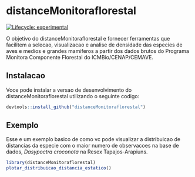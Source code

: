 
# distanceMonitoraflorestal

<!-- badges: start -->
[![Lifecycle: experimental](https://img.shields.io/badge/lifecycle-experimental-orange.svg)](https://lifecycle.r-lib.org/articles/stages.html#experimental)
<!-- badges: end -->

O objetivo do distanceMonitoraflorestal e fornecer ferramentas que facilitem a selecao, visualizacao e analise de densidade das especies de aves e medios e grandes mamiferos a partir dos dados brutos do Programa Monitora Componente Florestal do ICMBio/CENAP/CEMAVE. 

## Instalacao

Voce pode instalar a versao de desenvolvimento do distanceMonitoraflorestal utilizando o seguinte codigo:

``` r
devtools::install_github("distanceMonitoraflorestal")
```

## Exemplo

Esse e um exemplo basico de como vc pode visualizar a distribuicao de distancias da especie com o maior numero de observacoes na base de dados, *Dasypoctra croconota* na Resex Tapajos-Arapiuns.

``` r
library(distanceMonitoraflorestal)
plotar_distribuicao_distancia_estatico()
```

